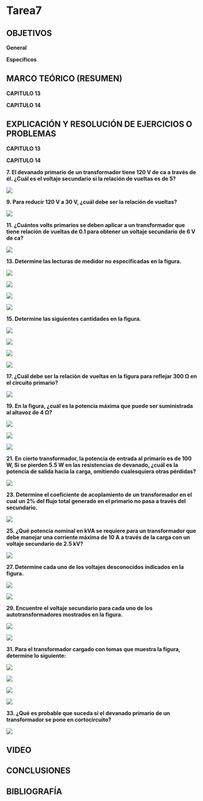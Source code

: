 # Tarea7

## OBJETIVOS

**General**



**Específicos**



## MARCO TEÓRICO (RESUMEN)

**CAPITULO 13**



**CAPITULO 14**



## EXPLICACIÓN Y RESOLUCIÓN DE EJERCICIOS O PROBLEMAS

**CAPITULO 13**



**CAPITULO 14**

**7. El devanado primario de un transformador tiene 120 V de ca a través de él. ¿Cuál es el voltaje secundario si la relación de vueltas es de 5?**

![](https://github.com/bavargas5/Tarea7/blob/main/IMGBV/1.png)

**9. Para reducir 120 V a 30 V, ¿cuál debe ser la relación de vueltas?**

![](https://github.com/bavargas5/Tarea7/blob/main/IMGBV/2.png)

**11. ¿Cuántos volts primarios se deben aplicar a un transformador que tiene relación de vueltas de 0.1 para obtener un voltaje secundario de 6 V de ca?**

![](https://github.com/bavargas5/Tarea7/blob/main/IMGBV/3.png)

**13. Determine las lecturas de medidor no especificadas en la figura.**

![](https://github.com/bavargas5/Tarea7/blob/main/IMGBV/4.png)

![](https://github.com/bavargas5/Tarea7/blob/main/IMGBV/5.png)

![](https://github.com/bavargas5/Tarea7/blob/main/IMGBV/6.png)

![](https://github.com/bavargas5/Tarea7/blob/main/IMGBV/7.png)

**15. Determine las siguientes cantidades en la figura.**

![](https://github.com/bavargas5/Tarea7/blob/main/IMGBV/8.png)

![](https://github.com/bavargas5/Tarea7/blob/main/IMGBV/9.png)

![](https://github.com/bavargas5/Tarea7/blob/main/IMGBV/10.png)

![](https://github.com/bavargas5/Tarea7/blob/main/IMGBV/11.png)

**17. ¿Cuál debe ser la relación de vueltas en la figura para reflejar 300 Ω en el circuito primario?**

![](https://github.com/bavargas5/Tarea7/blob/main/IMGBV/12.png)

**19. En la figura, ¿cuál es la potencia máxima que puede ser suministrada al altavoz de 4 Ω?**

![](https://github.com/bavargas5/Tarea7/blob/main/IMGBV/13.png)

![](https://github.com/bavargas5/Tarea7/blob/main/IMGBV/14.png)

![](https://github.com/bavargas5/Tarea7/blob/main/IMGBV/15.png)

**21. En cierto transformador, la potencia de entrada al primario es de 100 W, Si se pierden 5.5 W en las resistencias de devanado, ¿cuál es la potencia de salida hacia la carga, omitiendo cualesquiera otras pérdidas?**

![](https://github.com/bavargas5/Tarea7/blob/main/IMGBV/16.png)

**23. Determine el coeficiente de acoplamiento de un transformador en el cual un 2% del flujo total generado en el primario no pasa a través del secundario.**

![](https://github.com/bavargas5/Tarea7/blob/main/IMGBV/17.png)

**25. ¿Qué potencia nominal en kVA se requiere para un transformador que debe manejar una corriente máxima de 10 A a través de la carga con un voltaje secundario de 2.5 kV?**

![](https://github.com/bavargas5/Tarea7/blob/main/IMGBV/18.png)

**27. Determine cada uno de los voltajes desconocidos indicados en la figura.**

![](https://github.com/bavargas5/Tarea7/blob/main/IMGBV/19.png)

![](https://github.com/bavargas5/Tarea7/blob/main/IMGBV/20.png)

**29. Encuentre el voltaje secundario para cada uno de los autotransformadores mostrados en la figura.**

![](https://github.com/bavargas5/Tarea7/blob/main/IMGBV/21.png)

![](https://github.com/bavargas5/Tarea7/blob/main/IMGBV/22.png)

**31. Para el transformador cargado con tomas que muestra la figura, determine lo siguiente:**

![](https://github.com/bavargas5/Tarea7/blob/main/IMGBV/23.png)

![](https://github.com/bavargas5/Tarea7/blob/main/IMGBV/24.png)

![](https://github.com/bavargas5/Tarea7/blob/main/IMGBV/25.png)

![](https://github.com/bavargas5/Tarea7/blob/main/IMGBV/26.png)

**33. ¿Qué es probable que suceda si el devanado primario de un transformador se pone en cortocircuito?**

![](https://github.com/bavargas5/Tarea7/blob/main/IMGBV/27.png)

## VIDEO



## CONCLUSIONES



## BIBLIOGRAFÍA

